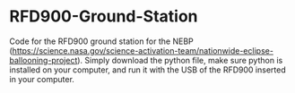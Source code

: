 # RFD900-Ground-Station
Code for the RFD900 ground station for the NEBP (https://science.nasa.gov/science-activation-team/nationwide-eclipse-ballooning-project). Simply download the python file, make sure python is installed on your computer, and run it with the USB of the RFD900 inserted in your computer.
